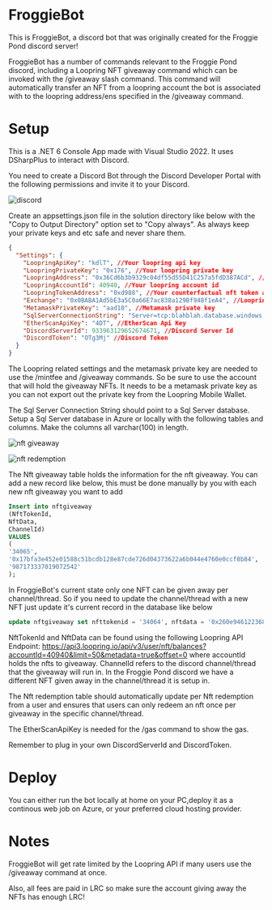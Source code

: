 # FroggieBot
This is FroggieBot, a discord bot that was originally created for the Froggie Pond discord server! 

FroggieBot has a number of commands relevant to the Froggie Pond discord, including a Loopring NFT giveaway command which can be invoked with the /giveaway slash command. This command will automatically transfer an NFT from a loopring account the bot is associated with to the loopring address/ens specified in the /giveaway command.

# Setup
This is a .NET 6 Console App made with Visual Studio 2022. It uses DSharpPlus to interact with Discord.

You need to create a Discord Bot through the Discord Developer Portal with the following permissions and invite it to your Discord.

![discord](https://user-images.githubusercontent.com/5258063/174226244-5e9b4298-e569-4b6f-be02-e9fb07b961a6.png)

Create an appsettings.json file in the solution directory like below with the "Copy to Output Directory" option set to "Copy always". As always keep your private keys and etc safe and never share them.

```json
{
  "Settings": {
    "LoopringApiKey": "kdlT", //Your loopring api key
    "LoopringPrivateKey": "0x176", //Your loopring private key
    "LoopringAddress": "0x36Cd6b3b9329c04df55d55D41C257a5fdD387ACd", //Your loopring address
    "LoopringAccountId": 40940, //Your loopring account id
    "LoopringTokenAddress": "0xd988", //Your counterfactual nft token address
    "Exchange": "0x0BABA1Ad5bE3a5C0a66E7ac838a129Bf948f1eA4", //Loopring Exchange address
    "MetamaskPrivateKey": "aad10", //Metamask private key
    "SqlServerConnectionString": "Server=tcp:blahblah.database.windows.net,1433;Initial Catalog=looprare;Persist Security Info=False;User ID=blah;Password=blah;MultipleActiveResultSets=False;Encrypt=True;TrustServerCertificate=False;Connection Timeout=30;", //SqlServer Connection String
    "EtherScanApiKey": "4DT", //EtherScan Api Key
    "DiscordServerId": 933963129652674671, //Discord Server Id
    "DiscordToken": "OTg3Mj" //Discord Token
  }
}
```
The Loopring related settings and the metamask private key are needed to use the /mintfee and /giveaway commands. So be sure to use the account that will hold the giveaway NFTs. It needs to be a metamask private key as you can not export out the private key from the Loopring Mobile Wallet.

The Sql Server Connection String should point to a Sql Server database. Setup a Sql Server database in Azure or locally with the following tables and columns. Make the columns all varchar(100) in length.

![nft giveaway](https://user-images.githubusercontent.com/5258063/174227346-8a06117c-49e4-41c1-9e86-bffc62b7bdb1.png)

![nft redemption](https://user-images.githubusercontent.com/5258063/174227363-da05986a-6514-4950-b9d6-8f8b232c4ad4.png)

The Nft giveaway table holds the information for the nft giveaway. You can add a new record like below, this must be done manually by you with each new nft giveaway you want to add

```sql
Insert into nftgiveaway
(NftTokenId,
NftData,
ChannelId)
VALUES
(
'34065',
'0x17bfa3e452e01588c51bcdb128e87cde726d04373622a6b044e4760e0ccf8b84',
'987173337019072542'
);
```

In FroggieBot's current state only one NFT can be given away per channel/thread. So if you need to update the channel/thread with a new NFT just update it's current record in the database like below

```sql
update nftgiveaway set nfttokenid = '34064', nftdata = '0x260e9461223687755f583ddec5d69be3d9f2de07ba8ef71dd642ee5808b8e4c0' where channelid = '987173337019072542';
```

NftTokenId and NftData can be found using the following Loopring API Endpoint: https://api3.loopring.io/api/v3/user/nft/balances?accountId=40940&limit=50&metadata=true&offset=0 where accountId holds the nfts to giveaway. ChannelId refers to the discord channel/thread that the giveaway will run in. In the Froggie Pond discord we have a different NFT given away in the channel/thread it is setup in.

The Nft redemption table should automatically update per Nft redemption from a user and ensures that users can only redeem an nft once per giveaway in the specific channel/thread.

The EtherScanApiKey is needed for the /gas command to show the gas.

Remember to plug in your own DiscordServerId and DiscordToken.

# Deploy 
You can either run the bot locally at home on your PC,deploy it as a continous web job on Azure, or your preferred cloud hosting provider.

# Notes
FroggieBot will get rate limited by the Loopring API if many users use the /giveaway command at once.

Also, all fees are paid in LRC so make sure the account giving away the NFTs has enough LRC!

